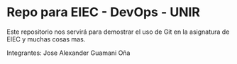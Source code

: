 # Repo para EIEC - DevOps - UNIR

Este repositorio nos servirá para demostrar el uso de Git en la asignatura de EIEC y muchas cosas mas.


Integrantes:
Jose Alexander Guamani Oña
